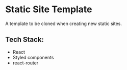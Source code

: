 # Static Site Template

A template to be cloned when creating new static sites. 

## Tech Stack: 
  - React
  - Styled components
  - react-router